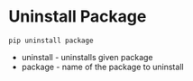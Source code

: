 # Uninstall Package

```
pip uninstall package
```

- uninstall - uninstalls given package
- package - name of the package to uninstall
